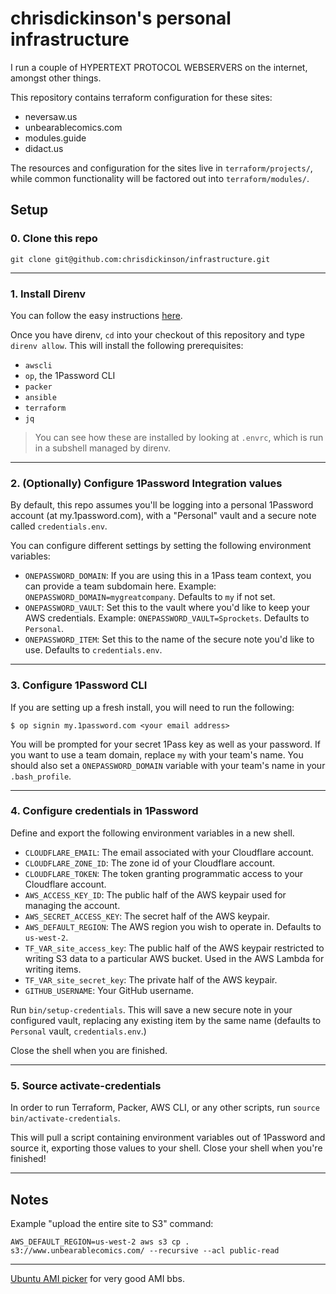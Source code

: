 # chrisdickinson's personal infrastructure

I run a couple of HYPERTEXT PROTOCOL WEBSERVERS on the internet, amongst other
things.

This repository contains terraform configuration for these sites:

- neversaw.us
- unbearablecomics.com
- modules.guide
- didact.us

The resources and configuration for the sites live in `terraform/projects/`, while common
functionality will be factored out into `terraform/modules/`.

## Setup

### 0. Clone this repo

`git clone git@github.com:chrisdickinson/infrastructure.git`

---

### 1. Install Direnv

You can follow the easy instructions [here](https://direnv.net/docs/installation.html).

Once you have direnv, `cd` into your checkout of this repository and type `direnv allow`. This will install the following
prerequisites:

- `awscli`
- `op`, the 1Password CLI
- `packer`
- `ansible`
- `terraform`
- `jq`

> You can see how these are installed by looking at `.envrc`, which is run in a
> subshell managed by direnv.

---

### 2. (Optionally) Configure 1Password Integration values

By default, this repo assumes you'll be logging into a personal 1Password
account (at my.1password.com), with a "Personal" vault and a secure note
called `credentials.env`.

You can configure different settings by setting the following environment variables:

- `ONEPASSWORD_DOMAIN`: If you are using this in a 1Pass team context, you can provide a team subdomain here. Example: `ONEPASSWORD_DOMAIN=mygreatcompany`. Defaults to `my` if not set.
- `ONEPASSWORD_VAULT`: Set this to the vault where you'd like to keep your AWS credentials. Example: `ONEPASSWORD_VAULT=Sprockets`. Defaults to `Personal`.
- `ONEPASSWORD_ITEM`: Set this to the name of the secure note you'd like to use. Defaults to `credentials.env`.

---

### 3. Configure 1Password CLI

If you are setting up a fresh install, you will need to run the following:

```
$ op signin my.1password.com <your email address>
```

You will be prompted for your secret 1Pass key as well as your password. If you
want to use a team domain, replace `my` with your team's name. You should also
set a `ONEPASSWORD_DOMAIN` variable with your team's name in your
`.bash_profile`.

---

### 4. Configure credentials in 1Password

Define and export the following environment variables in a new shell.

- `CLOUDFLARE_EMAIL`: The email associated with your Cloudflare account.
- `CLOUDFLARE_ZONE_ID`: The zone id of your Cloudflare account.
- `CLOUDFLARE_TOKEN`: The token granting programmatic access to your Cloudflare account.
- `AWS_ACCESS_KEY_ID`: The public half of the AWS keypair used for managing the account.
- `AWS_SECRET_ACCESS_KEY`: The secret half of the AWS keypair.
- `AWS_DEFAULT_REGION`: The AWS region you wish to operate in. Defaults to `us-west-2`.
- `TF_VAR_site_access_key`: The public half of the AWS keypair restricted to writing S3 data to a particular AWS bucket. Used in the AWS Lambda for writing items.
- `TF_VAR_site_secret_key`: The private half of the AWS keypair.
- `GITHUB_USERNAME`: Your GitHub username.

Run `bin/setup-credentials`. This will save a new secure note in your configured vault, replacing any existing item by the same name (defaults to `Personal` vault, `credentials.env`.)

Close the shell when you are finished.

---

### 5. Source activate-credentials

In order to run Terraform, Packer, AWS CLI, or any other scripts, run `source bin/activate-credentials`.

This will pull a script containing environment variables out of 1Password and source it, exporting those
values to your shell. Close your shell when you're finished!

---

## Notes

Example "upload the entire site to S3" command:

```
AWS_DEFAULT_REGION=us-west-2 aws s3 cp . s3://www.unbearablecomics.com/ --recursive --acl public-read
```

---

[Ubuntu AMI picker](https://cloud-images.ubuntu.com/locator/ec2/) for very good AMI bbs.

